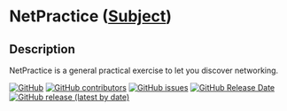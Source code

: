 # NetPractice ([Subject](https://cdn.intra.42.fr/pdf/pdf/79557/en.subject.pdf))

## Description

NetPractice is a general practical exercise to let you discover networking. 

[![GitHub](https://img.shields.io/github/license/BrunoCostaGH/42cursus-netpractice?style=for-the-badge)]()
[![GitHub contributors](https://img.shields.io/github/contributors/BrunoCostaGH/42cursus-netpractice?style=for-the-badge)]()
[![GitHub issues](https://img.shields.io/github/issues/BrunoCostaGH/42cursus-netpractice?style=for-the-badge)](https://github.com/BrunoCostaGH/42cursus-netpractice/issues)
[![GitHub Release Date](https://img.shields.io/github/release-date/BrunoCostaGH/42cursus-netpractice?style=for-the-badge)](https://github.com/BrunoCostaGH/42cursus-netpractice/releases/latest)
[![GitHub release (latest by date)](https://img.shields.io/github/v/release/BrunoCostaGH/42cursus-netpractice?style=for-the-badge)](https://github.com/BrunoCostaGH/42cursus-netpractice/releases/latest)
